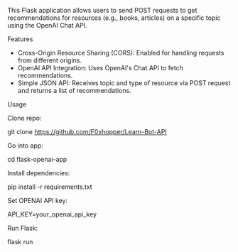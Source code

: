 This Flask application allows users to send POST requests to get recommendations for resources (e.g., books, articles) on a specific topic using the OpenAI Chat API.

Features

- Cross-Origin Resource Sharing (CORS): Enabled for handling requests from different origins.
- OpenAI API Integration: Uses OpenAI's Chat API to fetch recommendations.
- Simple JSON API: Receives topic and type of resource via POST request and returns a list of recommendations.

Usage

Clone repo:

git clone https://github.com/F0xhopper/Learn-Bot-API

Go into app:

cd flask-openai-app

Install dependencies:

pip install -r requirements.txt

Set OPENAI API key:

API_KEY=your_openai_api_key

Run Flask:

flask run
